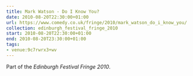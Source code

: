 ```yaml
---
title: Mark Watson - Do I Know You?
date: 2010-08-20T22:30:00+01:00
url: https://www.comedy.co.uk/fringe/2010/mark_watson_do_i_know_you/
collection: edinburgh_festival_fringe_2010
start: 2010-08-20T22:30:00+01:00
end: 2010-08-20T23:30:00+01:00
tags:
- venue:9c7rwrx3+wv
---
```

Part of the *Edinburgh Festival Fringe 2010*.
